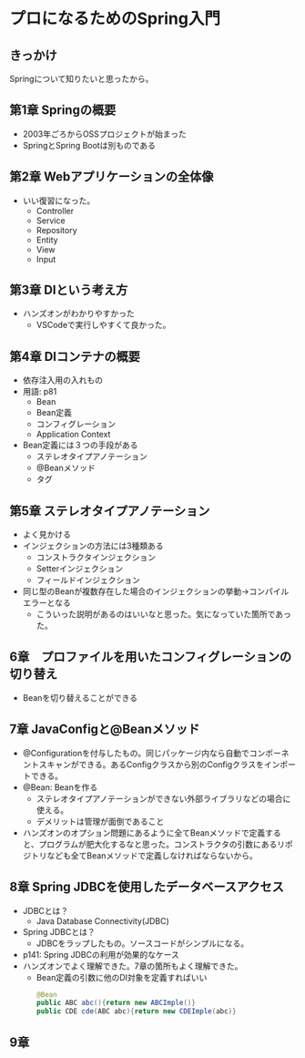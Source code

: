 # プロになるためのSpring入門

## きっかけ

Springについて知りたいと思ったから。

## 第1章 Springの概要

* 2003年ごろからOSSプロジェクトが始まった
* SpringとSpring Bootは別ものである

## 第2章 Webアプリケーションの全体像

* いい復習になった。
  * Controller
  * Service
  * Repository
  * Entity
  * View
  * Input

## 第3章 DIという考え方

* ハンズオンがわかりやすかった
  * VSCodeで実行しやすくて良かった。

## 第4章 DIコンテナの概要

* 依存注入用の入れもの
* 用語: p81
  * Bean
  * Bean定義
  * コンフィグレーション
  * Application Context
* Bean定義には３つの手段がある
  * ステレオタイプアノテーション
  * @Beanメソッド
  * <bean>タグ

## 第5章 ステレオタイプアノテーション

* よく見かける
* インジェクションの方法には3種類ある
  * コンストラクタインジェクション
  * Setterインジェクション
  * フィールドインジェクション
* 同じ型のBeanが複数存在した場合のインジェクションの挙動→コンパイルエラーとなる
  * こういった説明があるのはいいなと思った。気になっていた箇所であった。


## 6章　プロファイルを用いたコンフィグレーションの切り替え

* Beanを切り替えることができる

## 7章 JavaConfigと@Beanメソッド

* @Configurationを付与したもの。同じパッケージ内なら自動でコンポーネントスキャンができる。あるConfigクラスから別のConfigクラスをインポートできる。
* @Bean: Beanを作る
  * ステレオタイプアノテーションができない外部ライブラリなどの場合に使える。
  * デメリットは管理が面倒であること
* ハンズオンのオプション問題にあるように全てBeanメソッドで定義すると、プログラムが肥大化するなと思った。コンストラクタの引数にあるリポジトリなども全てBeanメソッドで定義しなければならないから。

## 8章 Spring JDBCを使用したデータベースアクセス

* JDBCとは？
  * Java Database Connectivity(JDBC)
* Spring JDBCとは？
  * JDBCをラップしたもの。ソースコードがシンプルになる。
* p141: Spring JDBCの利用が効果的なケース
* ハンズオンでよく理解できた。7章の箇所もよく理解できた。
  * Bean定義の引数に他のDI対象を定義すればいい
    ```java
    @Bean
    public ABC abc(){return new ABCImple()}
    public CDE cde(ABC abc){return new CDEImple(abc)}
    ```

## 9章



